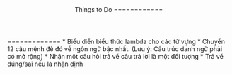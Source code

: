 <header>
Things to Do
============
</header>
<main>
=============
*    Biểu diễn biểu thức lambda cho các từ vựng
*    Chuyển 12 câu mệnh đề đó về ngôn ngữ bậc nhất. (Lưu ý: Cấu trúc danh ngữ phải có mở rộng)
*    Nhận một câu hỏi trả về câu trả lời là một đối tượng
*    Trả về đúng/sai nếu là nhận định
</main>
